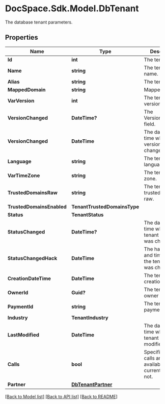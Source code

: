 # DocSpace.Sdk.Model.DbTenant
The database tenant parameters.

## Properties

Name | Type | Description | Notes
------------ | ------------- | ------------- | -------------
**Id** | **int** | The tenant ID. | [optional] 
**Name** | **string** | The tenant name. | [optional] 
**Alias** | **string** | The tenant alias. | [optional] 
**MappedDomain** | **string** | Mapped domain | [optional] 
**VarVersion** | **int** | The tenant version. | [optional] 
**VersionChanged** | **DateTime?** | The Version_changed field. | [optional] 
**VersionChanged** | **DateTime** | The date and time when the version was changed. | [optional] 
**Language** | **string** | The tenant language. | [optional] 
**VarTimeZone** | **string** | The tenant time zone. | [optional] 
**TrustedDomainsRaw** | **string** | The tenant trusted domains raw. | [optional] 
**TrustedDomainsEnabled** | **TenantTrustedDomainsType** |  | [optional] 
**Status** | **TenantStatus** |  | [optional] 
**StatusChanged** | **DateTime?** | The date and time when the tenant status was changed. | [optional] 
**StatusChangedHack** | **DateTime** | The hacked date and time when the tenant status was changed. | [optional] 
**CreationDateTime** | **DateTime** | The tenant creation date. | [optional] 
**OwnerId** | **Guid?** | The tenant owner ID. | [optional] 
**PaymentId** | **string** | The tenant payment ID. | [optional] 
**Industry** | **TenantIndustry** |  | [optional] 
**LastModified** | **DateTime** | The date and time when the tenant was last modified. | [optional] 
**Calls** | **bool** | Specifies if the calls are available for the current tenant or not. | [optional] 
**Partner** | [**DbTenantPartner**](DbTenantPartner.md) |  | [optional] 

[[Back to Model list]](../README.md#documentation-for-models) [[Back to API list]](../README.md#documentation-for-api-endpoints) [[Back to README]](../README.md)

